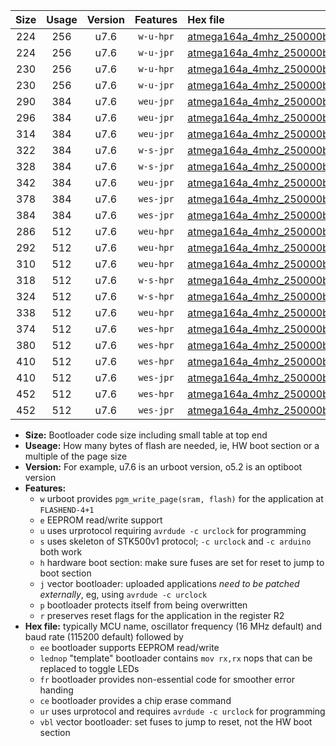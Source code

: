 |Size|Usage|Version|Features|Hex file|
|:-:|:-:|:-:|:-:|:--|
|224|256|u7.6|`w-u-hpr`|[atmega164a_4mhz_250000bps_ur.hex](https://raw.githubusercontent.com/stefanrueger/urboot/main//atmega164a_4mhz_250000bps_ur.hex)|
|224|256|u7.6|`w-u-jpr`|[atmega164a_4mhz_250000bps_ur_vbl.hex](https://raw.githubusercontent.com/stefanrueger/urboot/main//atmega164a_4mhz_250000bps_ur_vbl.hex)|
|230|256|u7.6|`w-u-hpr`|[atmega164a_4mhz_250000bps_lednop_ur.hex](https://raw.githubusercontent.com/stefanrueger/urboot/main//atmega164a_4mhz_250000bps_lednop_ur.hex)|
|230|256|u7.6|`w-u-jpr`|[atmega164a_4mhz_250000bps_lednop_ur_vbl.hex](https://raw.githubusercontent.com/stefanrueger/urboot/main//atmega164a_4mhz_250000bps_lednop_ur_vbl.hex)|
|290|384|u7.6|`weu-jpr`|[atmega164a_4mhz_250000bps_ee_ur_vbl.hex](https://raw.githubusercontent.com/stefanrueger/urboot/main//atmega164a_4mhz_250000bps_ee_ur_vbl.hex)|
|296|384|u7.6|`weu-jpr`|[atmega164a_4mhz_250000bps_ee_lednop_ur_vbl.hex](https://raw.githubusercontent.com/stefanrueger/urboot/main//atmega164a_4mhz_250000bps_ee_lednop_ur_vbl.hex)|
|314|384|u7.6|`weu-jpr`|[atmega164a_4mhz_250000bps_ee_lednop_fr_ur_vbl.hex](https://raw.githubusercontent.com/stefanrueger/urboot/main//atmega164a_4mhz_250000bps_ee_lednop_fr_ur_vbl.hex)|
|322|384|u7.6|`w-s-jpr`|[atmega164a_4mhz_250000bps_vbl.hex](https://raw.githubusercontent.com/stefanrueger/urboot/main//atmega164a_4mhz_250000bps_vbl.hex)|
|328|384|u7.6|`w-s-jpr`|[atmega164a_4mhz_250000bps_lednop_vbl.hex](https://raw.githubusercontent.com/stefanrueger/urboot/main//atmega164a_4mhz_250000bps_lednop_vbl.hex)|
|342|384|u7.6|`weu-jpr`|[atmega164a_4mhz_250000bps_ee_lednop_fr_ce_ur_vbl.hex](https://raw.githubusercontent.com/stefanrueger/urboot/main//atmega164a_4mhz_250000bps_ee_lednop_fr_ce_ur_vbl.hex)|
|378|384|u7.6|`wes-jpr`|[atmega164a_4mhz_250000bps_ee_vbl.hex](https://raw.githubusercontent.com/stefanrueger/urboot/main//atmega164a_4mhz_250000bps_ee_vbl.hex)|
|384|384|u7.6|`wes-jpr`|[atmega164a_4mhz_250000bps_ee_lednop_vbl.hex](https://raw.githubusercontent.com/stefanrueger/urboot/main//atmega164a_4mhz_250000bps_ee_lednop_vbl.hex)|
|286|512|u7.6|`weu-hpr`|[atmega164a_4mhz_250000bps_ee_ur.hex](https://raw.githubusercontent.com/stefanrueger/urboot/main//atmega164a_4mhz_250000bps_ee_ur.hex)|
|292|512|u7.6|`weu-hpr`|[atmega164a_4mhz_250000bps_ee_lednop_ur.hex](https://raw.githubusercontent.com/stefanrueger/urboot/main//atmega164a_4mhz_250000bps_ee_lednop_ur.hex)|
|310|512|u7.6|`weu-hpr`|[atmega164a_4mhz_250000bps_ee_lednop_fr_ur.hex](https://raw.githubusercontent.com/stefanrueger/urboot/main//atmega164a_4mhz_250000bps_ee_lednop_fr_ur.hex)|
|318|512|u7.6|`w-s-hpr`|[atmega164a_4mhz_250000bps.hex](https://raw.githubusercontent.com/stefanrueger/urboot/main//atmega164a_4mhz_250000bps.hex)|
|324|512|u7.6|`w-s-hpr`|[atmega164a_4mhz_250000bps_lednop.hex](https://raw.githubusercontent.com/stefanrueger/urboot/main//atmega164a_4mhz_250000bps_lednop.hex)|
|338|512|u7.6|`weu-hpr`|[atmega164a_4mhz_250000bps_ee_lednop_fr_ce_ur.hex](https://raw.githubusercontent.com/stefanrueger/urboot/main//atmega164a_4mhz_250000bps_ee_lednop_fr_ce_ur.hex)|
|374|512|u7.6|`wes-hpr`|[atmega164a_4mhz_250000bps_ee.hex](https://raw.githubusercontent.com/stefanrueger/urboot/main//atmega164a_4mhz_250000bps_ee.hex)|
|380|512|u7.6|`wes-hpr`|[atmega164a_4mhz_250000bps_ee_lednop.hex](https://raw.githubusercontent.com/stefanrueger/urboot/main//atmega164a_4mhz_250000bps_ee_lednop.hex)|
|410|512|u7.6|`wes-hpr`|[atmega164a_4mhz_250000bps_ee_lednop_fr.hex](https://raw.githubusercontent.com/stefanrueger/urboot/main//atmega164a_4mhz_250000bps_ee_lednop_fr.hex)|
|410|512|u7.6|`wes-jpr`|[atmega164a_4mhz_250000bps_ee_lednop_fr_vbl.hex](https://raw.githubusercontent.com/stefanrueger/urboot/main//atmega164a_4mhz_250000bps_ee_lednop_fr_vbl.hex)|
|452|512|u7.6|`wes-hpr`|[atmega164a_4mhz_250000bps_ee_lednop_fr_ce.hex](https://raw.githubusercontent.com/stefanrueger/urboot/main//atmega164a_4mhz_250000bps_ee_lednop_fr_ce.hex)|
|452|512|u7.6|`wes-jpr`|[atmega164a_4mhz_250000bps_ee_lednop_fr_ce_vbl.hex](https://raw.githubusercontent.com/stefanrueger/urboot/main//atmega164a_4mhz_250000bps_ee_lednop_fr_ce_vbl.hex)|

- **Size:** Bootloader code size including small table at top end
- **Useage:** How many bytes of flash are needed, ie, HW boot section or a multiple of the page size
- **Version:** For example, u7.6 is an urboot version, o5.2 is an optiboot version
- **Features:**
  + `w` urboot provides `pgm_write_page(sram, flash)` for the application at `FLASHEND-4+1`
  + `e` EEPROM read/write support
  + `u` uses urprotocol requiring `avrdude -c urclock` for programming
  + `s` uses skeleton of STK500v1 protocol; `-c urclock` and `-c arduino` both work
  + `h` hardware boot section: make sure fuses are set for reset to jump to boot section
  + `j` vector bootloader: uploaded applications *need to be patched externally*, eg, using `avrdude -c urclock`
  + `p` bootloader protects itself from being overwritten
  + `r` preserves reset flags for the application in the register R2
- **Hex file:** typically MCU name, oscillator frequency (16 MHz default) and baud rate (115200 default) followed by
  + `ee` bootloader supports EEPROM read/write
  + `lednop` "template" bootloader contains `mov rx,rx` nops that can be replaced to toggle LEDs
  + `fr` bootloader provides non-essential code for smoother error handing
  + `ce` bootloader provides a chip erase command
  + `ur` uses urprotocol and requires `avrdude -c urclock` for programming
  + `vbl` vector bootloader: set fuses to jump to reset, not the HW boot section
